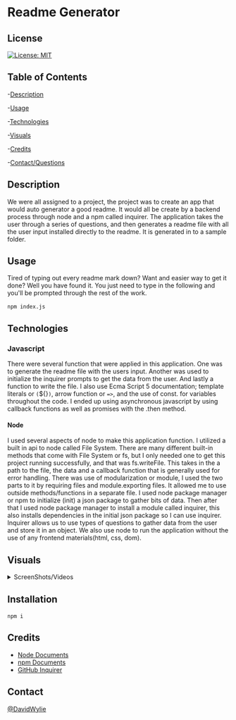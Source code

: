 # Readme Generator

## License

[![License: MIT](https://img.shields.io/badge/License-MIT-yellow.svg)](https://opensource.org/licenses/MIT)

## Table of Contents
-[Description](#Description)

-[Usage](#Usage)

-[Technologies](#Technologies)

-[Visuals](#Visuals)

-[Credits](#Credits)

-[Contact/Questions](#Contact)

## Description

We were all assigned to a project,  the project was to create an app that would auto generator a good readme.  It would all be create by a backend process through node and a npm called inquirer.  The application takes the user through a series of questions, and then generates a readme file with all the user input installed directly to the readme. It is generated in to a sample folder. 

## Usage

Tired of typing out every readme mark down?  Want and easier way to get it done? Well you have found it.  You just need to type in the following and you'll be prompted through the rest of the work.

    npm index.js

## Technologies

### Javascript

There were several function that were applied in this application. One was to generate the readme file with the users input.  Another was used to initialize the inquirer prompts to get the data from the user.  And lastly a function to write the file. I also use Ecma Script 5 documentation; template literals or `(`${}`)`, arrow function or `=>`, and the use of const. for variables throughout the code. I ended up using asynchronous javascript by using callback functions as well as promises with the .then method.   

#### Node

I used several aspects of node to make this application function. I utilized a built in api to node called File System. There are many different built-in methods that come with File System or fs, but I only needed one to get this project running successfully, and that was fs.writeFile.  This takes in the a path to the file, the data and a callback function that is generally used for error handling. There was use of modularization or module, I used the two parts to it by requiring files and module.exporting files.  It allowed me to use outside methods/functions in a separate file.  I used node package manager or npm to initialize (init) a json package to gather bits of data.  Then after that I used node package manager to install a module called inquirer, this also installs dependencies in the initial json package so I can use inquirer. Inquirer allows us to use types of questions to gather data from the user and store it in an object. We also use node to run the application without the use of any frontend materials(html, css, dom).  

## Visuals

<details>

<summary>ScreenShots/Videos</summary>

### Screen Shots

![CLI](./assets/images/CLI.png)
![CLI with README](./assets/images/CLIreadme.png)
![README](./assets/images/readme.png)

### Videos/GIF

click on the gif to be directed to the video
[![Gif of Video](./assets/images/projectVid.gif)](https://drive.google.com/file/d/1t7aA7rucaOM75FxzwVzR4NgKtaMrZdVo/view)

</details>

## Installation

    npm i

## Credits

* [Node Documents](https://nodejs.org/api/index.html)
* [npm Documents](https://www.npmjs.com/)
* [GitHub Inquirer](https://github.com/SBoudrias/Inquirer.js#readme)

## Contact

[@DavidWylie](https://github.com/wyliedavid1984)